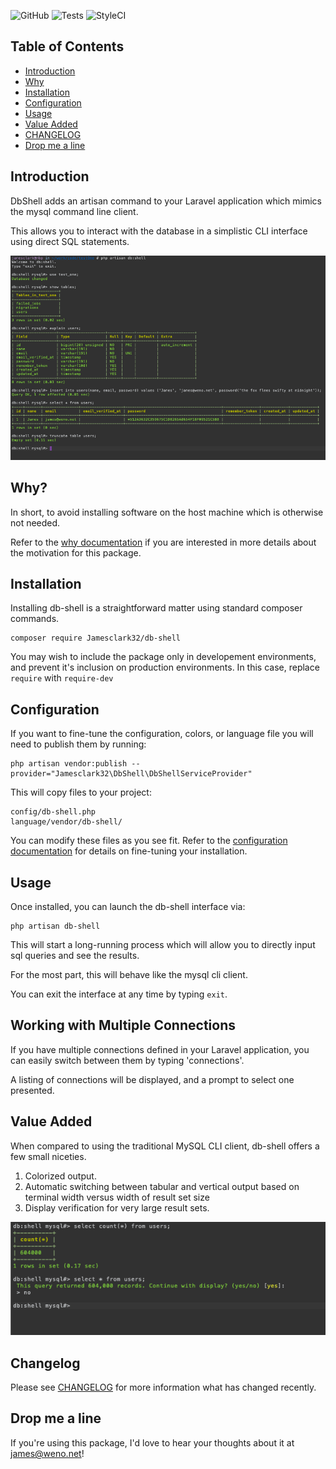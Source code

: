 ![GitHub](https://img.shields.io/github/license/Jamesclark32/db-shell)
![Tests](https://github.com/Jamesclark32/db-shell/workflows/Tests/badge.svg?branch=master)
![StyleCI](https://github.styleci.io/repos/7548986/shield?style=plastic)

## Table of Contents
- [Introduction](#introduction) 
- [Why](#why) 
- [Installation](#installation)
- [Configuration](#configuration)
- [Usage](#usage)
- [Value Added](#value-added)
- [CHANGELOG](#changelog)
- [Drop me a line](#drop-me-a-line)

## Introduction
DbShell adds an artisan command to your Laravel application which mimics the mysql command line client.

This allows you to interact with the database in a simplistic CLI interface using direct SQL statements.

![A typical db shell session](documentation/db-shell.png)


## Why?
In short, to avoid installing software on the host machine which is otherwise not needed.

Refer to the [why documentation](documentation/why.md) if you are interested in more details about the motivation for this package.


## Installation
Installing db-shell is a straightforward matter using standard composer commands. 

```shell
composer require Jamesclark32/db-shell
```
You may wish to include the package only in developement environments, and prevent it's inclusion on production environments. In this case, replace `require` with `require-dev`

## Configuration
If you want to fine-tune the configuration, colors, or language file you will need to publish them by running:

```shell
php artisan vendor:publish --provider="Jamesclark32\DbShell\DbShellServiceProvider"
```

This will copy files to your project:
```
config/db-shell.php
language/vendor/db-shell/
``` 
 
 You can modify these files as you see fit. Refer to the  [configuration documentation](documentation/configuration.md) for details on fine-tuning your installation.

## Usage
Once installed, you can launch the db-shell interface via:

```shell
php artisan db-shell
```

This will start a long-running process which will allow you to directly input sql queries and see the results.

For the most part, this will behave like the mysql cli client.

You can exit the interface at any time by typing `exit`. 

## Working with Multiple Connections
If you have multiple connections defined in your Laravel application, you can easily switch between them by typing 'connections'.

A listing of connections will be displayed, and a prompt to select one presented.

## Value Added
When compared to using the traditional MySQL CLI client, db-shell offers a few small niceties. 

1. Colorized output.
2. Automatic switching between tabular and vertical output based on terminal width versus width of result set size
3. Display verification for very large result sets.

![A typical db shell session](documentation/db-shell-warning.png)

## Changelog
Please see [CHANGELOG](CHANGELOG.md) for more information what has changed recently.

## Drop me a line
If you're using this package, I'd love to hear your thoughts about it at [james@weno.net](mailto:james@weno.net)!